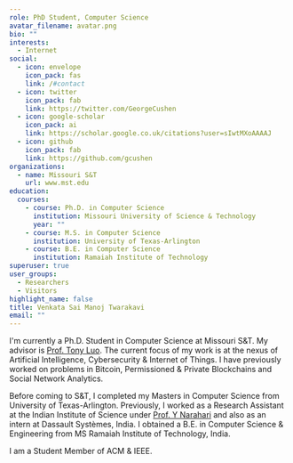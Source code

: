 ```yaml
---
role: PhD Student, Computer Science
avatar_filename: avatar.png
bio: ""
interests:
  - Internet
social:
  - icon: envelope
    icon_pack: fas
    link: /#contact
  - icon: twitter
    icon_pack: fab
    link: https://twitter.com/GeorgeCushen
  - icon: google-scholar
    icon_pack: ai
    link: https://scholar.google.co.uk/citations?user=sIwtMXoAAAAJ
  - icon: github
    icon_pack: fab
    link: https://github.com/gcushen
organizations:
  - name: Missouri S&T
    url: www.mst.edu
education:
  courses:
    - course: Ph.D. in Computer Science
      institution: Missouri University of Science & Technology
      year: ""
    - course: M.S. in Computer Science
      institution: University of Texas-Arlington
    - course: B.E. in Computer Science
      institution: Ramaiah Institute of Technology
superuser: true
user_groups:
  - Researchers
  - Visitors
highlight_name: false
title: Venkata Sai Manoj Twarakavi
email: ""
---
```

I'm currently a Ph.D. Student in Computer Science at Missouri S&T. My advisor is [Prof. Tony Luo](https://tluocs.github.io). The current focus of my work is at the nexus of Artificial Intelligence, Cybersecurity & Internet of Things. I have previously worked on problems in Bitcoin, Permissioned & Private Blockchains and Social Network Analytics.

Before coming to S&T, I completed my Masters in Computer Science from University of Texas-Arlington. Previously, I worked as a Research Assistant at the Indian Institute of Science under [Prof. Y Narahari](https://gtl.csa.iisc.ac.in/hari/) and also as an intern at Dassault Systèmes, India. I obtained a B.E. in Computer Science & Engineering from MS Ramaiah Institute of Technology, India.

I am a Student Member of ACM & IEEE.
